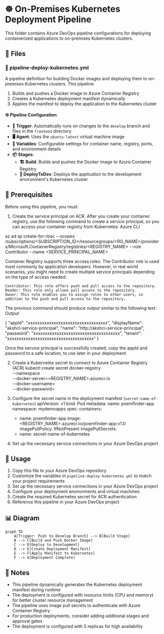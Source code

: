 # ☸️ On-Premises Kubernetes Deployment Pipeline

This folder contains Azure DevOps pipeline configurations for deploying containerized applications to on-premises Kubernetes clusters.

## 📄 Files

### 🔄 pipeline-deploy-kubernetes.yml

A pipeline definition for building Docker images and deploying them to on-premises Kubernetes clusters. This pipeline:

1. Builds and pushes a Docker image to Azure Container Registry
2. Creates a Kubernetes deployment manifest dynamically
3. Applies the manifest to deploy the application to the Kubernetes cluster

#### ⚙️ Pipeline Configuration

- **🔄 Trigger**: Automatically runs on changes to the `develop` branch and files in the `frontend` directory
- **🖥️ Agent**: Uses the `ubuntu-latest` virtual machine image
- **🔧 Variables**: Configurable settings for container name, registry, ports, and environment details
- **📦 Stages**:
  - **🏗️ Build**: Builds and pushes the Docker image to Azure Container Registry
  - **🚀 DeployToDev**: Deploys the application to the development environment's Kubernetes cluster

## 🔐 Prerequisites

Before using this pipeline, you must:

1. Create the service principal on ACR.
After you create your container registry, use the following command to create a service principal, so you can access your container registry from Kubernetes:
Azure CLI

az ad sp create-for-rbac
  --scopes /subscriptions/<SUBSCRIPTION_ID>/resourcegroups/<RG_NAME>/providers/Microsoft.ContainerRegistry/registries/<REGISTRY_NAME>
  --role Contributor
  --name <SERVICE_PRINCIPAL_NAME>

Container Registry supports three access roles. The Contributor role is used most commonly by application developers. However, in real world scenarios, you might need to create multiple service principals depending on the type of access needed:

    Contributor: This role offers push and pull access to the repository.
    Reader: This role only allows pull access to the repository.
    Owner: This role enables you to assign roles to other users, in addition to the push and pull access to the repository.

The previous command should produce output similar to the following text:
Output

{
 "appId": "xxxxxxxxxxxxxxxxxxxxxxxxxxxxxxxxxx",
 "displayName": "akshci-service-principal",
 "name": "http://akshci-service-principal",
 "password": "xxxxxxxxxxxxxxxxxxxxxxxxxxxxxxxxxxxxx",
 "tenant": "xxxxxxxxxxxxxxxxxxxxxxxxxxxxxxxxxxxxx"
}

Once the service principal is successfully created, copy the appId and password to a safe location, to use later in your deployment.

2. Create a Kubernetes secret to connect to Azure Container Registry (ACR)
kubectl create secret docker-registry <secret-name> \
    --namespace <namespace> \
    --docker-server=<REGISTRY_NAME>.azurecr.io \
    --docker-username=<appId> \
    --docker-password=<password>

3. Configure the secret name in the deployment manifest (`secret-name-of-kubernetes`)
apiVersion: v1
kind: Pod
metadata:
  name: poemfinder-app
  namespace: mydemoapps
spec:
  containers:
    - name: poemfinder-app
      image: <REGISTRY_NAME>.azurecr.io/poemfinder-app:v1.0
      imagePullPolicy: IfNotPresent
  imagePullSecrets:
    - name: secret-name-of-kubernetes

4. Set up the necessary service connections in your Azure DevOps project

## 📝 Usage

1. Copy this file to your Azure DevOps repository
2. Customize the variables in `pipeline-deploy-kubernetes.yml` to match your project requirements
3. Set up the necessary service connections in your Azure DevOps project
4. Configure your deployment environments and virtual machines
5. Create the required Kubernetes secret for ACR authentication
6. Reference this pipeline in your Azure DevOps project

## 📊 Diagram

```mermaid
graph TD
    A[Trigger: Push to Develop Branch] --> B[Build Stage]
    B --> C[Build and Push Docker Image]
    C --> D[Deploy to Development]
    D --> E[Create Deployment Manifest]
    E --> F[Apply Manifest to Kubernetes]
    F --> G[Deployment Complete]
```

## 📌 Notes

- This pipeline dynamically generates the Kubernetes deployment manifest during runtime
- The deployment is configured with resource limits (CPU and memory) for better cluster resource management
- The pipeline uses image pull secrets to authenticate with Azure Container Registry
- For production deployments, consider adding additional stages and approval gates
- The deployment is configured with 5 replicas for high availability
